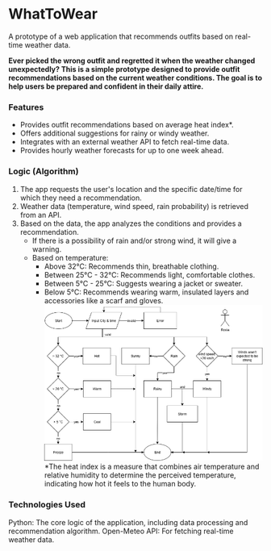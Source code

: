 # WhatToWear
A prototype of a web application that recommends outfits based on real-time weather data.

**Ever picked the wrong outfit and regretted it when the weather changed unexpectedly? This is a simple prototype designed to provide outfit recommendations based on the current weather conditions. The goal is to help users be prepared and confident in their daily attire.**

### Features
* Provides outfit recommendations based on average heat index*.
* Offers additional suggestions for rainy or windy weather.
* Integrates with an external weather API to fetch real-time data.
* Provides hourly weather forecasts for up to one week ahead.

### Logic (Algorithm)
1. The app requests the user's location and the specific date/time for which they need a recommendation.
2. Weather data (temperature, wind speed, rain probability) is retrieved from an API.
3. Based on the data, the app analyzes the conditions and provides a recommendation.
   * If there is a possibility of rain and/or strong wind, it will give a warning.
   * Based on temperature:
      * Above 32°C: Recommends thin, breathable clothing.
      * Between 25°C - 32°C: Recommends light, comfortable clothes.
      * Between 5°C - 25°C: Suggests wearing a jacket or sweater.
      * Below 5°C: Recommends wearing warm, insulated layers and accessories like a scarf and gloves.
![Flowchart System](flowchart.drawio.png)
*The heat index is a measure that combines air temperature and relative humidity to determine the perceived temperature, indicating how hot it feels to the human body.

### Technologies Used
Python: The core logic of the application, including data processing and recommendation algorithm.
Open-Meteo API: For fetching real-time weather data.
